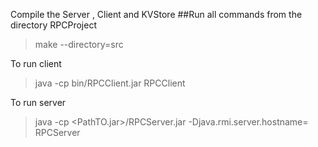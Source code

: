 Compile the Server , Client and KVStore  ##Run all commands from the directory RPCProject
> make --directory=src

To run client
> java -cp bin/RPCClient.jar RPCClient <ServerIPaddresses>

To run server
> java -cp <PathTO.jar>/RPCServer.jar -Djava.rmi.server.hostname=<ServerIPaddress> RPCServer <ServerIPaddresses>